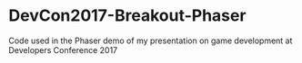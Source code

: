 # DevCon2017-Breakout-Phaser
Code used in the Phaser demo of my presentation on game development at Developers Conference 2017
